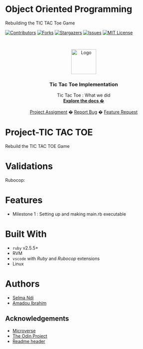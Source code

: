 # Object Oriented Programming 
Rebuilding the TIC TAC Toe Game


<!-- PROJECT SHIELDS -->
<!--
*** I'm using markdown "reference style" links for readability.
*** Reference links are enclosed in brackets [ ] instead of parentheses ( ).
*** See the bottom of this document for the declaration of the reference variables
*** for contributors-url, forks-url, etc. This is an optional, concise syntax you may use.
*** https://www.markdownguide.org/basic-syntax/#reference-style-links
-->
[![Contributors][contributors-shield]][contributors-url]
[![Forks][forks-shield]][forks-url]
[![Stargazers][stars-shield]][stars-url]
[![Issues][issues-shield]][issues-url]
[![MIT License][license-shield]][license-url]



<!-- PROJECT LOGO -->
<br />
<p align="center">
  <a href="https://www.microverse.org/">
    <img src="doc/microverse.png" alt="Logo" width="80" height="80">
  </a>

  <h3 align="center"> Tic Tac Toe Implementation</h3>

  <p align="center">
    Tic Tac Toe : What we did
    <br />
    <a href="https://github.com/Datagirlcmr/Object-Oriented-Programming/tree/milestone_1"><strong>Explore the docs �</strong></a>
    <br />
    <br />
    <a href="https://www.theodinproject.com/courses/ruby-programming/lessons/oop">Project Assigment</a>
    �
    <a href="https://github.com/Datagirlcmr/Object-Oriented-Programming/issues">Report Bug</a>
    �
    <a href="https://github.com/Datagirlcmr/Object-Oriented-Programming/issues"> Feature Request</a>
  </p>
</p>

# Project-TIC TAC TOE
Rebuild the TIC TAC TOE Game

# Validations

Rubocop: 

# Features

* Milestone 1 : Setting up and making main.rb executable

# Built With

* `ruby` v2.5.5+
* RVM
* `vscode` with _Ruby_ and _Rubocop_ extensions
* Linux

# Authors

* [Selma Ndi](https://github.com/Datagirlcmr)
* [Amadou Ibrahim](https://github.com/genzaraki)


<!--# License

<!--This project is licensed under the MIT License - see the [LICENSE.md](LICENSE.md) file for details 

<!-- ACKNOWLEDGEMENTS -->
## Acknowledgements
* [Microverse](https://www.microverse.org/)
* [The Odin Project](https://www.theodinproject.com/)
* [Readme header](https://github.com/collinsugwu/Microverse201-Enumerable-Methods)




<!-- MARKDOWN LINKS & IMAGES -->
<!-- https://www.markdownguide.org/basic-syntax/#reference-style-links -->
[contributors-shield]: https://img.shields.io/github/contributors/othneildrew/Best-README-Template.svg?style=flat-square
[contributors-url]: https://github.com/Datagirlcmr/Object-Oriented-Programming/graphs/contributors
[forks-shield]: https://img.shields.io/github/forks/Datagirlcmr/Object-Oriented-Programming
[forks-url]: https://github.com/Datagirlcmr/Object-Oriented-Programming/network/members
[stars-shield]: https://img.shields.io/github/stars/Datagirlcmr/Object-Oriented-Programming
[stars-url]: https://github.com/Datagirlcmr/Object-Oriented-Programming/stargazers
[issues-shield]: https://img.shields.io/github/issues/Datagirlcmr/Object-Oriented-Programming
[issues-url]: https://github.com/Datagirlcmr/Object-Oriented-Programming/issues
[license-shield]: https://img.shields.io/github/license/Datagirlcmr/Object-Oriented-Programming
[license-url]: https://github.com/Datagirlcmr/Object-Oriented-Programming/blob/master/LICENSE.txt
